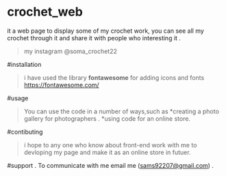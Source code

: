 # crochet_web
it a web page to display some of my crochet work, you can see all my crochet through it and share it with people who interesting it .
>my instagram @soma_crochet22

#installation
>i have used the library **fontawesome** for adding icons and fonts  https://fontawesome.com/


#usage
>You can use the code in a number of ways,such as
*creating a photo gallery for photographers .
*using code for an online store.

#contibuting
>i hope to any one who know about front-end work with me to devloping my page and make it as an online store in futuer.


#support .
To communicate with me email me (sams92207@gmail.com) .


